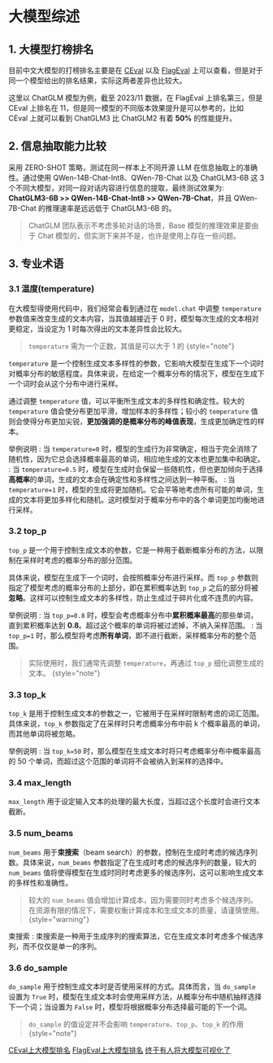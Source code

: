 # 大模型综述

<show-structure depth="2"/>

## 1. 大模型打榜排名

目前中文大模型的打榜排名主要是在 [CEval](https://cevalbenchmark.com/static/leaderboard_zh.html) 以及 [FlagEval](https://flageval.baai.ac.cn/#/trending) 上可以查看，但是对于同一个模型给出的排名结果，实际这两者差异也比较大。

这里以 ChatGLM 模型为例，截至 2023/11 数据，在 FlagEval 上排名第三，但是 CEval 上排名在 11，但是同一模型的不同版本效果提升是可以参考的，比如 CEval 上就可以看到 ChatGLM3 比 ChatGLM2 有着 **50%** 的性能提升。

## 2. 信息抽取能力比较

采用 ZERO-SHOT 策略，测试在同一样本上不同开源 LLM 在信息抽取上的准确性。通过使用 QWen-14B-Chat-Int8、QWen-7B-Chat 以及 ChatGLM3-6B 这 3 个不同大模型，对同一段对话内容进行信息的提取，最终测试效果为: **ChatGLM3-6B >> QWen-14B-Chat-Int8 >> QWen-7B-Chat**，并且 QWen-7B-Chat 的推理速率是远远低于 ChatGLM3-6B 的。

> ChatGLM 团队表示不考虑多轮对话的场景，Base 模型的推理效果是要由于 Chat 模型的，但实测下来并不是，也许是使用上存在一些问题。

## 3. 专业术语

### 3.1 温度(temperature)

在大模型得使用代码中，我们经常会看到通过在 `model.chat` 中调整 `temperature` 参数值来改变生成的文本内容，当其值越接近于 0 时，模型每次生成的文本相对更稳定，当设定为 1 时每次得出的文本差异性会比较大。

> `temperature` 需为一个正数，其值是可以大于 1 的
{style="note"}

`temperature` 是一个控制生成文本多样性的参数，它影响大模型在生成下一个词时对概率分布的敏感程度。具体来说，在给定一个概率分布的情况下，模型在生成下一个词时会从这个分布中进行采样。

通过调整 `temperature` 值，可以平衡所生成文本的多样性和确定性。较大的 `temperature` 值会使分布更加平滑，增加样本的多样性；较小的 `temperature` 值则会使得分布更加尖锐，**更加强调的是概率分布的峰值表现**，生成更加确定性的样本。

举例说明
: 当 `temperature=0` 时，模型的生成行为非常确定，相当于完全消除了随机性，因为它总会选择概率最高的单词，相应地生成的文本也更加集中和确定。
: 当 `temperature=0.5` 时，模型在生成时会保留一些随机性，但也更加倾向于选择**高概率**的单词，生成的文本会在确定性和多样性之间达到一种平衡。 
: 当 `temperature=1` 时，模型的生成将更加随机。它会平等地考虑所有可能的单词，生成的文本将更加多样化和随机。这时模型对于概率分布中的各个单词更加均衡地进行采样。

### 3.2 top_p

`top_p` 是一个用于控制生成文本的参数，它是一种用于截断概率分布的方法，以限制在采样时考虑的概率分布的部分范围。

具体来说，模型在生成下一个词时，会按照概率分布进行采样。而 `top_p` 参数则指定了模型考虑的概率分布的上部分，即在累积概率达到 `top_p` 之后的部分将被**忽略**。这样可以控制生成文本的多样性，防止生成过于碎片化或不连贯的内容。

举例说明
: 当 `top_p=0.8` 时，模型会考虑概率分布中**累积概率最高**的那些单词，直到累积概率达到 **0.8**。超过这个概率的单词将被过滤掉，不纳入采样范围。
: 当 `top_p=1` 时，那么模型将考虑**所有单词**，即不进行截断，采样概率分布的整个范围。


> 实际使用时，我们通常先调整 `temperature`，再通过 `top_p` 细化调整生成的文本。
{style="note"}

### 3.3 top_k

`top_k` 是用于控制生成文本的参数之一，它被用于在采样时限制考虑的词汇范围。具体来说，`top_k` 参数指定了在采样时只考虑概率分布中前 k 个概率最高的单词，而其他单词将被忽略。

举例说明
: 当 `top_k=50` 时，那么模型在生成文本时将只考虑概率分布中概率最高的 50 个单词，而超过这个范围的单词将不会被纳入到采样的选择中。

### 3.4 max_length

`max_length` 用于设定输入文本的处理的最大长度，当超过这个长度时会进行文本截断。

### 3.5 num_beams

`num_beams` 用于**束搜索**（beam search）的参数，控制在生成时考虑的候选序列数。具体来说，`num_beams` 参数指定了在生成时考虑的候选序列的数量，较大的 `num_beams` 值将使得模型在生成时同时考虑更多的候选序列，这可以影响生成文本的多样性和准确性。

> 较大的 `num_beams` 值会增加计算成本，因为需要同时考虑多个候选序列。在资源有限的情况下，需要权衡计算成本和生成文本的质量，请谨慎使用。
{style="warning"}

束搜索
: 束搜索是一种用于生成序列的搜索算法，它在生成文本时考虑多个候选序列，而不仅仅是单一的序列。


### 3.6 do_sample

`do_sample` 用于控制生成文本时是否使用采样的方式。具体而言，当 `do_sample` 设置为 `True` 时，模型在生成文本时会使用采样方法，从概率分布中随机抽样选择下一个词；当设置为 `False` 时，模型将根据概率分布选择最可能的下一个词。

> `do_sample` 的值设定并不会影响 `temperature`、`top_p`、`top_k` 的作用
{style="note"}



<seealso>
<category ref="ref_docs">
    <a href="https://cevalbenchmark.com/static/leaderboard_zh.html">CEval上大模型排名</a>
    <a href="https://flageval.baai.ac.cn/#/trending">FlagEval上大模型排名</a>
    <a href="https://mp.weixin.qq.com/s/wny89l6TtujcBKq_Tms-Mg">终于有人将大模型可视化了</a>
</category>
</seealso>
